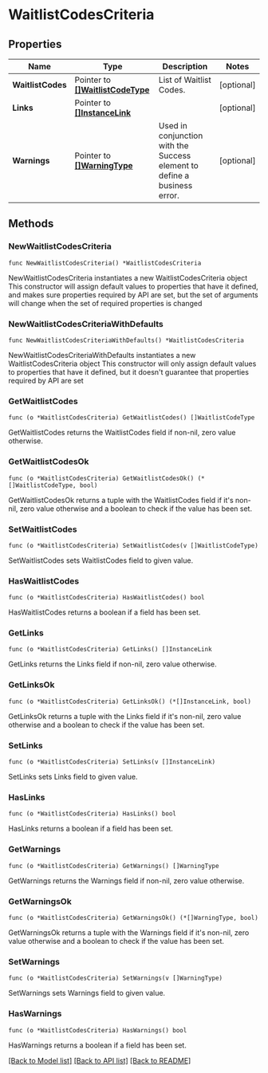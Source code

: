 # WaitlistCodesCriteria

## Properties

Name | Type | Description | Notes
------------ | ------------- | ------------- | -------------
**WaitlistCodes** | Pointer to [**[]WaitlistCodeType**](WaitlistCodeType.md) | List of Waitlist Codes. | [optional] 
**Links** | Pointer to [**[]InstanceLink**](InstanceLink.md) |  | [optional] 
**Warnings** | Pointer to [**[]WarningType**](WarningType.md) | Used in conjunction with the Success element to define a business error. | [optional] 

## Methods

### NewWaitlistCodesCriteria

`func NewWaitlistCodesCriteria() *WaitlistCodesCriteria`

NewWaitlistCodesCriteria instantiates a new WaitlistCodesCriteria object
This constructor will assign default values to properties that have it defined,
and makes sure properties required by API are set, but the set of arguments
will change when the set of required properties is changed

### NewWaitlistCodesCriteriaWithDefaults

`func NewWaitlistCodesCriteriaWithDefaults() *WaitlistCodesCriteria`

NewWaitlistCodesCriteriaWithDefaults instantiates a new WaitlistCodesCriteria object
This constructor will only assign default values to properties that have it defined,
but it doesn't guarantee that properties required by API are set

### GetWaitlistCodes

`func (o *WaitlistCodesCriteria) GetWaitlistCodes() []WaitlistCodeType`

GetWaitlistCodes returns the WaitlistCodes field if non-nil, zero value otherwise.

### GetWaitlistCodesOk

`func (o *WaitlistCodesCriteria) GetWaitlistCodesOk() (*[]WaitlistCodeType, bool)`

GetWaitlistCodesOk returns a tuple with the WaitlistCodes field if it's non-nil, zero value otherwise
and a boolean to check if the value has been set.

### SetWaitlistCodes

`func (o *WaitlistCodesCriteria) SetWaitlistCodes(v []WaitlistCodeType)`

SetWaitlistCodes sets WaitlistCodes field to given value.

### HasWaitlistCodes

`func (o *WaitlistCodesCriteria) HasWaitlistCodes() bool`

HasWaitlistCodes returns a boolean if a field has been set.

### GetLinks

`func (o *WaitlistCodesCriteria) GetLinks() []InstanceLink`

GetLinks returns the Links field if non-nil, zero value otherwise.

### GetLinksOk

`func (o *WaitlistCodesCriteria) GetLinksOk() (*[]InstanceLink, bool)`

GetLinksOk returns a tuple with the Links field if it's non-nil, zero value otherwise
and a boolean to check if the value has been set.

### SetLinks

`func (o *WaitlistCodesCriteria) SetLinks(v []InstanceLink)`

SetLinks sets Links field to given value.

### HasLinks

`func (o *WaitlistCodesCriteria) HasLinks() bool`

HasLinks returns a boolean if a field has been set.

### GetWarnings

`func (o *WaitlistCodesCriteria) GetWarnings() []WarningType`

GetWarnings returns the Warnings field if non-nil, zero value otherwise.

### GetWarningsOk

`func (o *WaitlistCodesCriteria) GetWarningsOk() (*[]WarningType, bool)`

GetWarningsOk returns a tuple with the Warnings field if it's non-nil, zero value otherwise
and a boolean to check if the value has been set.

### SetWarnings

`func (o *WaitlistCodesCriteria) SetWarnings(v []WarningType)`

SetWarnings sets Warnings field to given value.

### HasWarnings

`func (o *WaitlistCodesCriteria) HasWarnings() bool`

HasWarnings returns a boolean if a field has been set.


[[Back to Model list]](../README.md#documentation-for-models) [[Back to API list]](../README.md#documentation-for-api-endpoints) [[Back to README]](../README.md)



